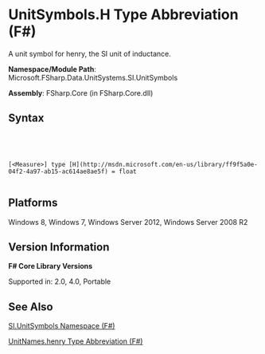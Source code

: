 # UnitSymbols.H Type Abbreviation (F#)

A unit symbol for henry, the SI unit of inductance.

**Namespace/Module Path**: Microsoft.FSharp.Data.UnitSystems.SI.UnitSymbols

**Assembly**: FSharp.Core (in FSharp.Core.dll)


## Syntax



```




[<Measure>] type [H](http://msdn.microsoft.com/en-us/library/ff9f5a0e-04f2-4a97-ab15-ac614ae8ae5f) = float


```





## Platforms
Windows 8, Windows 7, Windows Server 2012, Windows Server 2008 R2


## Version Information
**F# Core Library Versions**

Supported in: 2.0, 4.0, Portable




## See Also
[SI.UnitSymbols Namespace &#40;F&#35;&#41;](SI.UnitSymbols-Namespace-%5BFSharp%5D.md)

[UnitNames.henry Type Abbreviation &#40;F&#35;&#41;](UnitNames.henry-Type-Abbreviation-%5BFSharp%5D.md)

